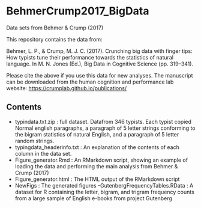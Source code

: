 # BehmerCrump2017_BigData
Data sets from Behmer &amp; Crump (2017)

This repository contains the data from:

Behmer, L. P., & Crump, M. J. C. (2017). Crunching big data with finger tips: How typists tune their performance towards the statistics of natural language. In M. N. Jones (Ed.), Big Data in Cognitive Science (pp. 319–341).

Please cite the above if you use this data for new analyses. The manuscript can be downloaded from the human cognition and performance lab website: https://crumplab.github.io/publications/

## Contents

- typindata.txt.zip : full dataset. Datafrom 346 typists. Each typist copied Normal english paragraphs, a paragraph of 5 letter strings conforming to the bigram statistics of natural English, and a paragraph of 5 letter random strings. 
- typingdata_headerinfo.txt : An explanation of the contents of each column in the data set.
- Figure_generator.Rmd : An RMarkdown script, showing an example of loading the data and performing the main analysis from Behmer & Crump (2017)
- Figure_generator.html : The HTML output of the RMarkdown script
- NewFigs : The generated figures
-GutenbergFrequencyTables.RData : A dataset for R containing the letter, bigram, and trigram frequency counts from a large sample of English e-books from project Gutenberg